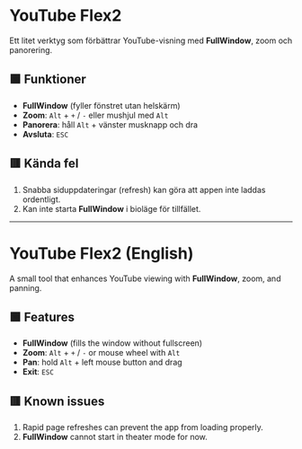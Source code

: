 # YouTube Flex2

Ett litet verktyg som förbättrar YouTube-visning med **FullWindow**, zoom och panorering.

## 🟩 Funktioner
- **FullWindow** (fyller fönstret utan helskärm)
- **Zoom**: `Alt` + `+` / `-` eller mushjul med `Alt`
- **Panorera**: håll `Alt` + vänster musknapp och dra
- **Avsluta**: `ESC`

## 🟥 Kända fel
1. Snabba siduppdateringar (refresh) kan göra att appen inte laddas ordentligt.
2. Kan inte starta **FullWindow** i bioläge för tillfället.

---

# YouTube Flex2 (English)

A small tool that enhances YouTube viewing with **FullWindow**, zoom, and panning.

## 🟩 Features
- **FullWindow** (fills the window without fullscreen)
- **Zoom**: `Alt` + `+` / `-` or mouse wheel with `Alt`
- **Pan**: hold `Alt` + left mouse button and drag
- **Exit**: `ESC`

## 🟥 Known issues
1. Rapid page refreshes can prevent the app from loading properly.
2. **FullWindow** cannot start in theater mode for now.
